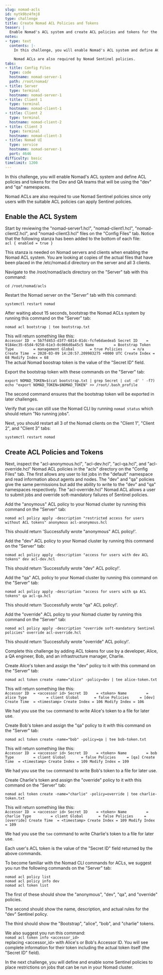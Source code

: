 ```yaml
---
slug: nomad-acls
id: nytk9bz4fmj8
type: challenge
title: Create Nomad ACL Policies and Tokens
teaser: |
  Enable Nomad's ACL system and create ACL policies and tokens for the Dev and QA teams.
notes:
- type: text
  contents: |-
    In this challenge, you will enable Nomad's ACL system and define ACL policies and tokens for the Dev and QA teams that will be using the "dev" and "qa" namespaces.

    Nomad ACLs are also required by Nomad Sentinel policies.
tabs:
- title: Config Files
  type: code
  hostname: nomad-server-1
  path: /root/nomad/
- title: Server
  type: terminal
  hostname: nomad-server-1
- title: Client 1
  type: terminal
  hostname: nomad-client-1
- title: Client 2
  type: terminal
  hostname: nomad-client-2
- title: Client 3
  type: terminal
  hostname: nomad-client-3
- title: Nomad UI
  type: service
  hostname: nomad-server-1
  port: 4646
difficulty: basic
timelimit: 1200
---
```

In this challenge, you will enable Nomad's ACL system and define ACL policies and tokens for the Dev and QA teams that will be using the "dev" and "qa" namespaces.

Nomad ACLs are also required to use Nomad Sentinel policies since only users with the suitable ACL policies can apply Sentinel policies.

## Enable the ACL System
Start by reviewing the "nomad-server1.hcl", "nomad-client1.hcl", "nomad-client2.hcl", and "nomad-client3.hcl" files on the "Config Files" tab. Notice that the following stanza has been added to the bottom of each file:<br>
`
acl {
  enabled = true
}
`<br>

This stanza is needed on Nomad servers and clients when enabling the Nomad ACL system. You are looking at copies of the actual files that have been placed in the /etc/nomad.d directory on the server and all 3 clients.

Navigate to the /root/nomad/acls directory on the "Server" tab with this command:
```
cd /root/nomad/acls
```

Restart the Nomad server on the "Server" tab with this command:
```
systemctl restart nomad
```

After waiting about 15 seconds, bootstrap the Nomad ACLs system by running this command on the "Server" tab:
```
nomad acl bootstrap | tee bootstrap.txt
```
This will return something like this:<br>
`
Accessor ID  = 5b7fd453-d3f7-6814-81dc-fcfe6daedea5
Secret ID    = 9184ec35-65d4-9258-61e3-0c066d0a45c5
Name         = Bootstrap Token
Type         = management
Global       = true
Policies     = n/a
Create Time  = 2020-03-09 14:20:57.209983275 +0000 UTC
Create Index = 68
Modify Index = 68
`<br>
The actual Nomad boostrap token is the value of the "Secret ID" field.

Export the bootstrap token with these commands on the "Server" tab:
```
export NOMAD_TOKEN=$(cat bootstrap.txt | grep Secret | cut -d' ' -f7)
echo "export NOMAD_TOKEN=$NOMAD_TOKEN" >> /root/.bash_profile
```
The second command ensures that the bootstrap token will be exported in later challenges.

Verify that you can still use the Nomad CLI by running `nomad status` which should return "No running jobs".

Next, you should restart all 3 of the Nomad clients on the "Client 1", "Client 2", and "Client 3" tabs:
```
systemctl restart nomad
```

## Create ACL Policies and Tokens
Next, inspect the "acl-anonymous.hcl", "acl-dev.hcl", "acl-qa.hcl", and "acl-override.hcl" Nomad ACL policies in the "acls" directory on the "Config Files" tab. The first allows any user to list jobs in the "default" namespace and read information about agents and nodes. The "dev" and "qa" policies give the same permissions but add the ability to write to the "dev" and "qa" namespaces respectively. The "acl-override.hcl" Nomad ACL allows a user to submit jobs and override soft-mandatory failures of Sentinel policies.

Add the "anoymous" ACL policy to your Nomad cluster by running this command on the "Server" tab:
```
nomad acl policy apply -description "restricted access for users without ACL tokens" anonymous acl-anonymous.hcl
```
This should return 'Successfully wrote "anonymous" ACL policy!'.

Add the "dev" ACL policy to your Nomad cluster by running this command on the "Server" tab:
```
nomad acl policy apply -description "access for users with dev ACL tokens" dev acl-dev.hcl
```
This should return 'Successfully wrote "dev" ACL policy!'.

Add the "qa" ACL policy to your Nomad cluster by running this command on the "Server" tab:
```
nomad acl policy apply -description "access for users with qa ACL tokens" qa acl-qa.hcl
```
This should return 'Successfully wrote "qa" ACL policy!'.

Add the "override" ACL policy to your Nomad cluster by running this command on the "Server" tab:
```
nomad acl policy apply -description "override soft-mandatory Sentinel policies" override acl-override.hcl
```
This should return 'Successfully wrote "override" ACL policy!'.

Complete this challenge by adding ACL tokens for use by a developer, Alice, a QA engineer, Bob, and an infrastructure manager, Charlie.

Create Alice's token and assign the "dev" policy to it with this command on the "Server" tab:
```
nomad acl token create -name="alice" -policy=dev | tee alice-token.txt
```
This will return something like this:<br>
`
Accessor ID  = <accessor id>
Secret ID    = <token>
Name         = alice
Type         = client
Global       = false
Policies     = [dev]
Create Time  = <timestamp>
Create Index = 106
Modify Index = 106
`<br>

We had you use the `tee` command to write Alice's token to a file for later use.

Create Bob's token and assign the "qa" policy to it with this command on the "Server" tab:
```
nomad acl token create -name="bob" -policy=qa | tee bob-token.txt
```
This will return something like this:<br>
`
Accessor ID  = <accessor id>
Secret ID    = <token>
Name         = bob
Type         = client
Global       = false
Policies     = [qa]
Create Time  = <timestamp>
Create Index = 109
Modify Index = 109
`<br>

We had you use the `tee` command to write Bob's token to a file for later use.

Create Charlie's token and assign the "override" policy to it with this command on the "Server" tab:
```
nomad acl token create -name="charlie" -policy=override | tee charlie-token.txt
```
This will return something like this:<br>
`
Accessor ID  = <accessor id>
Secret ID    = <token>
Name         = charlie
Type         = client
Global       = false
Policies     = [override]
Create Time  = <timestamp>
Create Index = 109
Modify Index = 109
`<br>

We had you use the `tee` command to write Charlie's token to a file for later use.

Each user's ACL token is the value of the "Secret ID" field returned by the above commands.

To become familiar with the Nomad CLI commands for ACLs, we suggest you run the following commands on the "Server" tab:
```
nomad acl policy list
nomad acl policy info dev
nomad acl token list
```

The first of these should show the "anonymous", "dev", "qa", and "override" policies.

The second should show the name, description, and actual rules for the "dev" Sentinel policy.

The third should show the "Bootstrap", "alice", "bob", and "charlie" tokens.

We also suggest you run this command:<br>
`
nomad acl token info <accessor_id>
`<br>
replacing <accessor_id\> with Alice's or Bob's Accessor ID. You will see complete information for their token including the actual token itself (the "Secret ID" field).

In the next challenge, you will define and enable some Sentinel policies to place restrictions on jobs that can be run in your Nomad cluster.